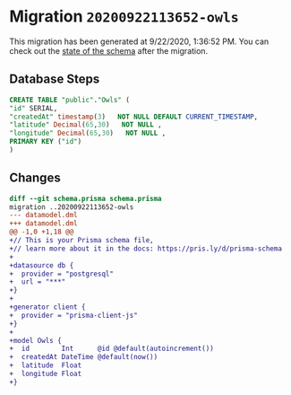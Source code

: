# Migration `20200922113652-owls`

This migration has been generated at 9/22/2020, 1:36:52 PM.
You can check out the [state of the schema](./schema.prisma) after the migration.

## Database Steps

```sql
CREATE TABLE "public"."Owls" (
"id" SERIAL,
"createdAt" timestamp(3)   NOT NULL DEFAULT CURRENT_TIMESTAMP,
"latitude" Decimal(65,30)   NOT NULL ,
"longitude" Decimal(65,30)   NOT NULL ,
PRIMARY KEY ("id")
)
```

## Changes

```diff
diff --git schema.prisma schema.prisma
migration ..20200922113652-owls
--- datamodel.dml
+++ datamodel.dml
@@ -1,0 +1,18 @@
+// This is your Prisma schema file,
+// learn more about it in the docs: https://pris.ly/d/prisma-schema
+
+datasource db {
+  provider = "postgresql"
+  url = "***"
+}
+
+generator client {
+  provider = "prisma-client-js"
+}
+
+model Owls {
+  id        Int      @id @default(autoincrement())
+  createdAt DateTime @default(now())
+  latitude  Float
+  longitude Float
+}
```


